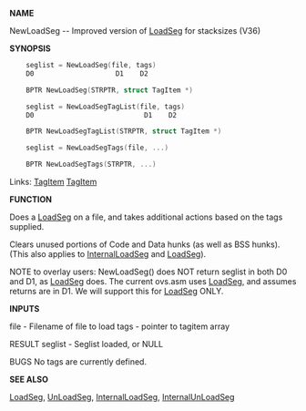 
**NAME**

NewLoadSeg -- Improved version of [LoadSeg](LoadSeg.md) for stacksizes (V36)

**SYNOPSIS**

```c
    seglist = NewLoadSeg(file, tags)
    D0                    D1    D2

    BPTR NewLoadSeg(STRPTR, struct TagItem *)

    seglist = NewLoadSegTagList(file, tags)
    D0                           D1    D2

    BPTR NewLoadSegTagList(STRPTR, struct TagItem *)

    seglist = NewLoadSegTags(file, ...)

    BPTR NewLoadSegTags(STRPTR, ...)

```
Links: [TagItem](_012E.md) [TagItem](_012E.md) 

**FUNCTION**

Does a [LoadSeg](LoadSeg.md) on a file, and takes additional actions based on the
tags supplied.

Clears unused portions of Code and Data hunks (as well as BSS hunks).
(This also applies to [InternalLoadSeg](InternalLoadSeg.md) and [LoadSeg](LoadSeg.md)).

NOTE to overlay users: NewLoadSeg() does NOT return seglist in
both D0 and D1, as [LoadSeg](LoadSeg.md) does.  The current ovs.asm uses [LoadSeg](LoadSeg.md),
and assumes returns are in D1.  We will support this for [LoadSeg](LoadSeg.md)
ONLY.

**INPUTS**

file - Filename of file to load
tags - pointer to tagitem array

RESULT
seglist - Seglist loaded, or NULL

BUGS
No tags are currently defined.

**SEE ALSO**

[LoadSeg](LoadSeg.md), [UnLoadSeg](UnLoadSeg.md), [InternalLoadSeg](InternalLoadSeg.md), [InternalUnLoadSeg](InternalUnLoadSeg.md)
